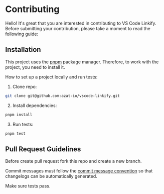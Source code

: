 # Contributing

Hello! It's great that you are interested in contributing to VS Code Linkify. Before submitting your contribution, please take a moment to read the following guide:

## Installation

This project uses the [pnpm](https://pnpm.io) package manager. Therefore, to work with the project, you need to install it.

How to set up a project locally and run tests:

1. Clone repo:

```sh
git clone git@github.com:azat-io/vscode-linkify.git
```

2. Install dependencies:

```sh
pnpm install
```

3. Run tests:

```sh
pnpm test
```

## Pull Request Guidelines

Before create pull request fork this repo and create a new branch.

Commit messages must follow the [commit message convention](https://conventionalcommits.org/) so that changelogs can be automatically generated.

Make sure tests pass.
